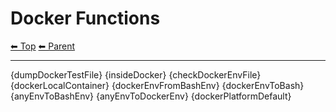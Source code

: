 # Docker Functions

<!-- TEMPLATE header 2 -->
[⬅ Top](index.md) [⬅ Parent ](../index.md)
<hr />

{dumpDockerTestFile}
{insideDocker}
{checkDockerEnvFile}
{dockerLocalContainer}
{dockerEnvFromBashEnv}
{dockerEnvToBash}
{anyEnvToBashEnv}
{anyEnvToDockerEnv}
{dockerPlatformDefault}
